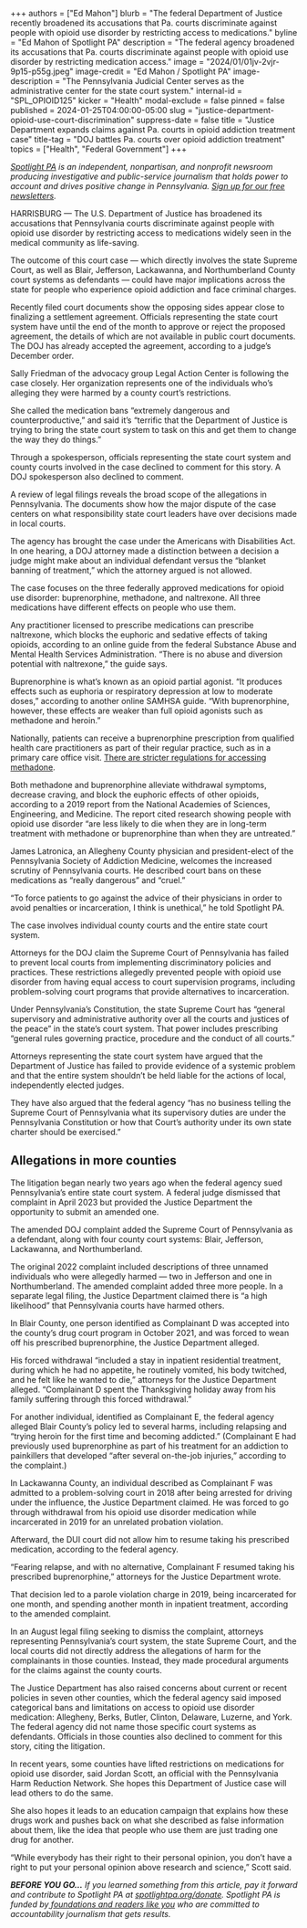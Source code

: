 +++
authors = ["Ed Mahon"]
blurb = "The federal Department of Justice recently broadened its accusations that Pa. courts discriminate against people with opioid use disorder by restricting access to medications."
byline = "Ed Mahon of Spotlight PA"
description = "The federal agency broadened its accusations that Pa. courts discriminate against people with opioid use disorder by restricting medication access."
image = "2024/01/01jv-2vjr-9p15-p55g.jpeg"
image-credit = "Ed Mahon / Spotlight PA"
image-description = "The Pennsylvania Judicial Center serves as the administrative center for the state court system."
internal-id = "SPL_OPIOID125"
kicker = "Health"
modal-exclude = false
pinned = false
published = 2024-01-25T04:00:00-05:00
slug = "justice-department-opioid-use-court-discrimination"
suppress-date = false
title = "Justice Department expands claims against Pa. courts in opioid addiction treatment case"
title-tag = "DOJ battles Pa. courts over opioid addiction treatment"
topics = ["Health", "Federal Government"]
+++

<a href="https://www.spotlightpa.org/"><em>Spotlight PA</em></a><em> is an independent, nonpartisan, and nonprofit newsroom producing investigative and public-service journalism that holds power to account and drives positive change in Pennsylvania. </em><a href="https://www.spotlightpa.org/newsletters"><em>Sign up for our free newsletters</em></a><em>.</em>

HARRISBURG — The U.S. Department of Justice has broadened its accusations that Pennsylvania courts discriminate against people with opioid use disorder by restricting access to medications widely seen in the medical community as life-saving.

The outcome of this court case — which directly involves the state Supreme Court, as well as Blair, Jefferson, Lackawanna, and Northumberland County court systems as defendants — could have major implications across the state for people who experience opioid addiction and face criminal charges.

Recently filed court documents show the opposing sides appear close to finalizing a settlement agreement. Officials representing the state court system have until the end of the month to approve or reject the proposed agreement, the details of which are not available in public court documents. The DOJ has already accepted the agreement, according to a judge’s December order.

<script src="https://www.spotlightpa.org/embed.js" async></script><div data-spl-embed-version="1" data-spl-src="https://www.spotlightpa.org/embeds/newsletter/"></div>

Sally Friedman of the advocacy group Legal Action Center is following the case closely. Her organization represents one of the individuals who’s alleging they were harmed by a county court’s restrictions.

She called the medication bans “extremely dangerous and counterproductive,” and said it’s “terrific that the Department of Justice is trying to bring the state court system to task on this and get them to change the way they do things.”

Through a spokesperson, officials representing the state court system and county courts involved in the case declined to comment for this story. A DOJ spokesperson also declined to comment.

A review of legal filings reveals the broad scope of the allegations in Pennsylvania. The documents show how the major dispute of the case centers on what responsibility state court leaders have over decisions made in local courts.

The agency has brought the case under the Americans with Disabilities Act. In one hearing, a DOJ attorney made a distinction between a decision a judge might make about an individual defendant versus the “blanket banning of treatment,” which the attorney argued is not allowed.

The case focuses on the three federally approved medications for opioid use disorder: buprenorphine, methadone, and naltrexone. All three medications have different effects on people who use them.

Any practitioner licensed to prescribe medications can prescribe naltrexone, which blocks the euphoric and sedative effects of taking opioids, according to an online guide from the federal Substance Abuse and Mental Health Services Administration. “There is no abuse and diversion potential with naltrexone,” the guide says.

Buprenorphine is what’s known as an opioid partial agonist. “It produces effects such as euphoria or respiratory depression at low to moderate doses,” according to another online SAMHSA guide. “With buprenorphine, however, these effects are weaker than full opioid agonists such as methadone and heroin.”

Nationally, patients can receive a buprenorphine prescription from qualified health care practitioners as part of their regular practice, such as in a primary care office visit. <a href="https://publichealth.jhu.edu/2023/barriers-to-methadone-access">There are stricter regulations for accessing methadone</a>.<a href="https://publichealth.jhu.edu/2023/barriers-to-methadone-access"></a>

Both methadone and buprenorphine alleviate withdrawal symptoms, decrease craving, and block the euphoric effects of other opioids, according to a 2019 report from the National Academies of Sciences, Engineering, and Medicine. The report cited research showing people with opioid use disorder “are less likely to die when they are in long-term treatment with methadone or buprenorphine than when they are untreated.”

James Latronica, an Allegheny County physician and president-elect of the Pennsylvania Society of Addiction Medicine, welcomes the increased scrutiny of Pennsylvania courts. He described court bans on these medications as “really dangerous” and “cruel.”

“To force patients to go against the advice of their physicians in order to avoid penalties or incarceration, I think is unethical,” he told Spotlight PA.

The case involves individual county courts and the entire state court system.

Attorneys for the DOJ claim the Supreme Court of Pennsylvania has failed to prevent local courts from implementing discriminatory policies and practices. These restrictions allegedly prevented people with opioid use disorder from having equal access to court supervision programs, including problem-solving court programs that provide alternatives to incarceration.

Under Pennsylvania’s Constitution, the state Supreme Court has “general supervisory and administrative authority over all the courts and justices of the peace” in the state’s court system. That power includes prescribing “general rules governing practice, procedure and the conduct of all courts.”

Attorneys representing the state court system have argued that the Department of Justice has failed to provide evidence of a systemic problem and that the entire system shouldn’t be held liable for the actions of local, independently elected judges.

They have also argued that the federal agency “has no business telling the Supreme Court of Pennsylvania what its supervisory duties are under the Pennsylvania Constitution or how that Court’s authority under its own state charter should be exercised.”

## Allegations in more counties

The litigation began nearly two years ago when the federal agency sued Pennsylvania’s entire state court system. A federal judge dismissed that complaint in April 2023 but provided the Justice Department the opportunity to submit an amended one.

The amended DOJ complaint added the Supreme Court of Pennsylvania as a defendant, along with four county court systems: Blair, Jefferson, Lackawanna, and Northumberland.

The original 2022 complaint included descriptions of three unnamed individuals who were allegedly harmed — two in Jefferson and one in Northumberland. The amended complaint added three more people. In a separate legal filing, the Justice Department claimed there is “a high likelihood” that Pennsylvania courts have harmed others.

In Blair County, one person identified as Complainant D was accepted into the county’s drug court program in October 2021, and was forced to wean off his prescribed buprenorphine, the Justice Department alleged.

His forced withdrawal “included a stay in inpatient residential treatment, during which he had no appetite, he routinely vomited, his body twitched, and he felt like he wanted to die,” attorneys for the Justice Department alleged. “Complainant D spent the Thanksgiving holiday away from his family suffering through this forced withdrawal.”

For another individual, identified as Complainant E, the federal agency alleged Blair County’s policy led to several harms, including relapsing and “trying heroin for the first time and becoming addicted.” (Complainant E had previously used buprenorphine as part of his treatment for an addiction to painkillers that developed “after several on-the-job injuries,” according to the complaint.)

In Lackawanna County, an individual described as Complainant F was admitted to a problem-solving court in 2018 after being arrested for driving under the influence, the Justice Department claimed. He was forced to go through withdrawal from his opioid use disorder medication while incarcerated in 2019 for an unrelated probation violation.

Afterward, the DUI court did not allow him to resume taking his prescribed medication, according to the federal agency.

“Fearing relapse, and with no alternative, Complainant F resumed taking his prescribed buprenorphine,” attorneys for the Justice Department wrote.

That decision led to a parole violation charge in 2019, being incarcerated for one month, and spending another month in inpatient treatment, according to the amended complaint.

In an August legal filing seeking to dismiss the complaint, attorneys representing Pennsylvania’s court system, the state Supreme Court, and the local courts did not directly address the allegations of harm for the complainants in those counties. Instead, they made procedural arguments for the claims against the county courts.

The Justice Department has also raised concerns about current or recent policies in seven other counties, which the federal agency said imposed categorical bans and limitations on access to opioid use disorder medication: Allegheny, Berks, Butler, Clinton, Delaware, Luzerne, and York. The federal agency did not name those specific court systems as defendants. Officials in those counties also declined to comment for this story, citing the litigation.

<script src="https://www.spotlightpa.org/embed.js" async></script><div data-spl-embed-version="1" data-spl-src="https://www.spotlightpa.org/embeds/donate/"></div>

In recent years, some counties have lifted restrictions on medications for opioid use disorder, said Jordan Scott, an official with the Pennsylvania Harm Reduction Network. She hopes this Department of Justice case will lead others to do the same.

She also hopes it leads to an education campaign that explains how these drugs work and pushes back on what she described as false information about them, like the idea that people who use them are just trading one drug for another.

“While everybody has their right to their personal opinion, you don’t have a right to put your personal opinion above research and science,” Scott said.

<strong><em>BEFORE YOU GO…</em></strong><em> If you learned something from this article, pay it forward and contribute to Spotlight PA at </em><a href="http://spotlightpa.org/donate"><em>spotlightpa.org/donate</em></a><em>. Spotlight PA is funded by</em><a href="https://www.spotlightpa.org/support"><em> foundations and readers like you</em></a><em> who are committed to accountability journalism that gets results.</em>

